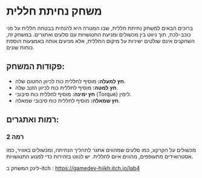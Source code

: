 # משחק נחיתת חללית

ברוכים הבאים למשחק נחיתת חללית, שבו המטרה היא להנחית בבטחה חללית על פני כוכב-לכת, תוך ניווט בין מכשולים ומניעת התנגשויות עם סלעים ואתגרים. במשחק זה, השחקנים אינם שולטים ישירות על מיקום החללית, אלא מניעים אותה באמצעות הוספת כוחות שונים.

## פקודות המשחק:

- **חץ למעלה:** מוסיף לחללית כוח לכיוון החטום שלה.
- **חץ למטה:** מוסיף לחללית כוח לכיוון הזנב שלה.
- **חץ ימינה:** מוסיף לחללית כוח סיבובי (Torque) לימין.
- **חץ שמאלה:** מוסיף לחללית כוח סיבובי שמאלה.

## רמות ואתגרים:

### רמה 2
מכשולים על הקרקע, כמו סלעים שמהווים אתגר לתהליך הנחיתה, ומכשולים באוויר, כמו אסטרואידים מתעופפים, מהווים איום לחללית. יש לנווט בזהירות כדי למנוע התנגשויות.

לינק המשחק ב-itch : https://gamedev-hijkh.itch.io/lab4
